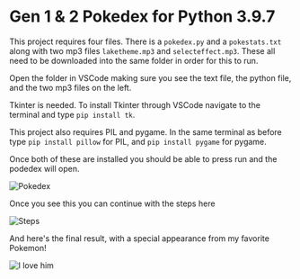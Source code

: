 # Gen 1 & 2 Pokedex for Python 3.9.7

This project requires four files. There is a ```pokedex.py``` and a ```pokestats.txt``` along with two mp3 files ```laketheme.mp3``` and ```selecteffect.mp3```. These all need to be downloaded into the same folder in order for this to run. 

Open the folder in VSCode making sure you see the text file, the python file, and the two mp3 files on the left.

Tkinter is needed. To install Tkinter through VSCode navigate to the terminal and type ```pip install tk```.

This project also requires PIL and pygame. In the same terminal as before type ```pip install pillow``` for PIL,
and ```pip install pygame``` for pygame.

Once both of these are installed you should be able to press run and the podedex will open.

![Pokedex](https://i.gyazo.com/f29830cf64b650a406086f63ace47a98.png)

Once you see this you can continue with the steps here

![Steps](https://i.gyazo.com/8820cbeb6b07ee01c0da95c6d2e60ae2.png)

And here's the final result, with a special appearance from my favorite Pokemon!

![I love him](https://i.gyazo.com/6f7d87b280374cf9c0a18e3279852d8a.png)

